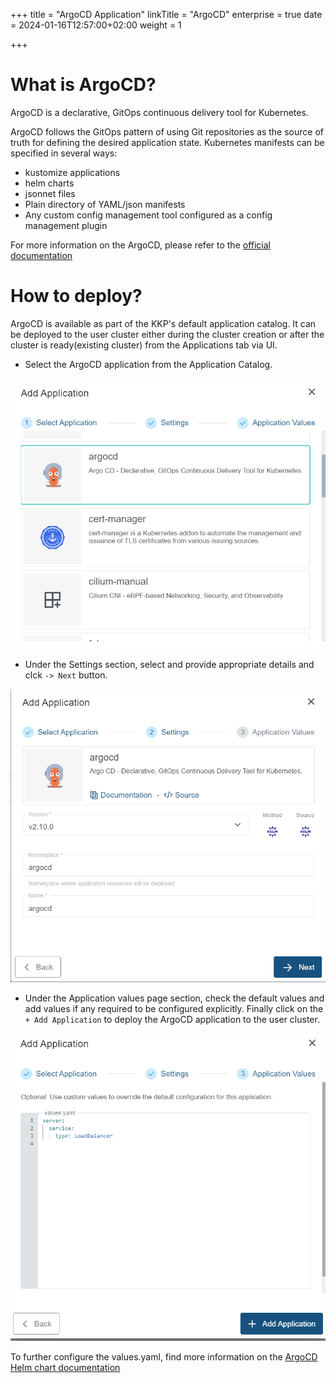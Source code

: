+++
title = "ArgoCD Application"
linkTitle = "ArgoCD"
enterprise = true
date = 2024-01-16T12:57:00+02:00
weight = 1

+++

# What is ArgoCD?
ArgoCD is a declarative, GitOps continuous delivery tool for Kubernetes.

ArgoCD follows the GitOps pattern of using Git repositories as the source of truth for defining the desired application state. Kubernetes manifests can be specified in several ways:

- kustomize applications
- helm charts
- jsonnet files
- Plain directory of YAML/json manifests
- Any custom config management tool configured as a config management plugin


For more information on the ArgoCD, please refer to the [official documentation](https://argoproj.github.io/cd/)

# How to deploy?

ArgoCD is available as part of the KKP's default application catalog.
It can be deployed to the user cluster either during the cluster creation or after the cluster is ready(existing cluster) from the Applications tab via UI.

* Select the ArgoCD application from the Application Catalog.

![Select ArgoCD Application](01-select-application-argocd-app.png)

* Under the Settings section, select and provide appropriate details and clck `-> Next` button.

![Settings for ArgoCD Application](02-settings-argocd-app.png)

* Under the Application values page section, check the default values and add values if any required to be configured explicitly. Finally click on the `+ Add Application` to deploy the ArgoCD application to the user cluster.

![Application Values for ArgoCD Application](03-applicationvalues-argocd-app.png)

To further configure the values.yaml, find more information on the [ArgoCD Helm chart documentation](https://github.com/argoproj/argo-helm)
